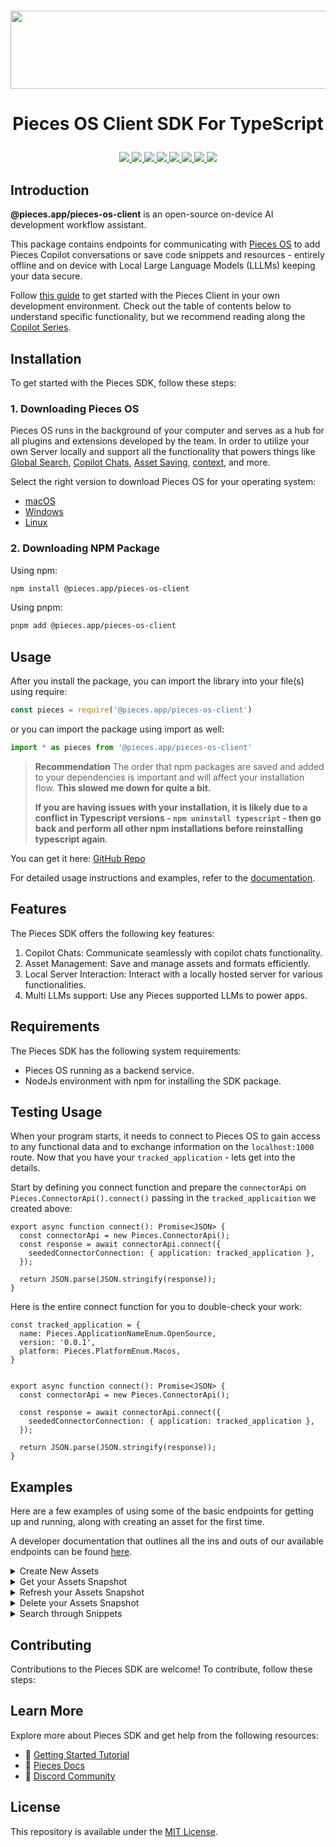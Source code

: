 <h1 align="center">
    <b>
        <a href="https://pieces.app">
            <picture>
                <source srcset="https://camo.githubusercontent.com/69c990240f877927146712d45be2f690085b9e45b4420736aa373917f8e0b2c8/68747470733a2f2f73746f726167652e676f6f676c65617069732e636f6d2f7069656365735f7374617469635f7265736f75726365732f7066645f77696b692f5049454345535f4d41494e5f4c4f474f5f57494b492e706e67" media="(prefers-color-scheme: light)">
                <source srcset="https://github.com/Arindam200/pieces-readme-template/assets/109217591/4a8ebb8f-a46c-49fe-a0a4-a6ee41583a99" media="(prefers-color-scheme: dark)">
                <img src="https://github.com/Arindam200/pieces-readme-template/assets/109217591/4a8ebb8f-a46c-49fe-a0a4-a6ee41583a99" height="125" width="600" />
            </picture>
        </a><br>
    </b>
</h1>

# <p align="center"> Pieces OS Client SDK For TypeScript
   <p align="center">
      <a href="https://github.com/pieces-app/pieces-os-client-sdk-for-typescript" alt="GitHub contributors">
         <img src="https://img.shields.io/github/contributors/pieces-app/pieces-os-client-sdk-for-typescript.svg" />
      <a>
      <a href="https://github.com/pieces-app/pieces-os-client-sdk-for-typescript" alt="GitHub issues by-label">
         <img src="https://img.shields.io/github/issues/pieces-app/pieces-os-client-sdk-for-typescript" />
      </a>
      <a href="https://discord.gg/getpieces" alt="Discord">
         <img src="https://img.shields.io/badge/Discord-@layer5.svg?color=7389D8&label&logo=discord&logoColor=ffffff" />
      </a>
      <a href="https://twitter.com/getpieces" alt="Twitter Follow">
         <img src="https://img.shields.io/twitter/follow/pieces.svg?label=Follow" />
      </a>
      <a href="https://github.com/pieces-app/cli-agent" alt="License">
         <img src="https://img.shields.io/github/license/pieces-app/pieces-os-client-sdk-for-python.svg" />
      </a>
      <a href="https://badge.fury.io/js/@pieces.app%2Fpieces-os-client" >
         <img src="https://badge.fury.io/js/@pieces.app%2Fpieces-os-client.svg" />
      </a>
      <a href="https://img.shields.io/npm/dm/@pieces.app/pieces-os-client.svg" >
         <img src="https://img.shields.io/npm/dm/@pieces.app/pieces-os-client.svg" />
      </a>
      <a href="https://img.shields.io/npm/dt/@pieces.app/pieces-os-client.svg" >
         <img src="https://img.shields.io/npm/dt/@pieces.app/pieces-os-client.svg" />
      </a>
   </p>
</p>


## Introduction

**@pieces.app/pieces-os-client** is an open-source on-device AI development workflow assistant.

This package contains endpoints for communicating with [Pieces OS](https://docs.pieces.app/installation-getting-started/pieces-os) to add Pieces Copilot conversations or save code snippets and resources - entirely offline and on device with Local Large Language Models (LLLMs) keeping your data secure.

Follow [this guide](https://code.pieces.app/blog/build-your-own-copilot-in-less-than-10-minutes-with-pieces-os-client) to get started with the Pieces Client in your own development environment. Check out the table of contents below to understand specific functionality, but we recommend reading along the [Copilot Series](https://code.pieces.app/blog/build-your-own-open-source-copilot-with-pieces).

## Installation

To get started with the Pieces SDK, follow these steps:

### 1. Downloading Pieces OS

Pieces OS runs in the background of your computer and serves as a hub for all plugins and extensions developed by the team. In order to utilize your own Server locally and support all the functionality that powers things like [Global Search](https://docs.pieces.app/features/global-search), [Copilot Chats](https://docs.pieces.app/features/pieces-copilot), [Asset Saving](https://docs.pieces.app/features/managing-saved-materials), [context](https://docs.pieces.app/features/pieces-copilot#set-your-own-copilot-context), and more.

Select the right version to download Pieces OS for your operating system:

- [macOS](https://docs.pieces.app/installation-getting-started/macos)
- [Windows](https://docs.pieces.app/installation-getting-started/windows)
- [Linux](https://docs.pieces.app/installation-getting-started/linux) 

### 2. Downloading NPM Package

Using npm:

```bash
npm install @pieces.app/pieces-os-client
```
Using pnpm:

```bash
pnpm add @pieces.app/pieces-os-client
```

## Usage
After you install the package, you can import the library into your file(s) using require:

```javascript
const pieces = require('@pieces.app/pieces-os-client')
```

or you can import the package using import as well:

```javascript
import * as pieces from '@pieces.app/pieces-os-client'
```

> **Recommendation**
> The order that npm packages are saved and added to your dependencies is important and will affect your installation flow. **This slowed me down for quite a bit.**
>
> **If you are having issues with your installation, it is likely due to a conflict in Typescript versions - `npm uninstall typescript` - then go back and perform all other npm installations before reinstalling typescript again**.

You can get it here: [GitHub Repo](https://github.com/pieces-app/example-typescript)

For detailed usage instructions and examples, refer to the [documentation](https://docs.pieces.app/).

## Features
The Pieces SDK offers the following key features:

1. Copilot Chats: Communicate seamlessly with copilot chats functionality.
2. Asset Management: Save and manage assets and formats efficiently.
3. Local Server Interaction: Interact with a locally hosted server for various functionalities.
4. Multi LLMs support: Use any Pieces supported LLMs to power apps.

## Requirements
The Pieces SDK has the following system requirements:

- Pieces OS running as a backend service.
- NodeJs environment with npm for installing the SDK package.

## Testing Usage
When your program starts, it needs to connect to Pieces OS to gain access to any functional data and to exchange information on the `localhost:1000` route. Now that you have your `tracked_application` - lets get into the details.

Start by defining you connect function and prepare the `connectorApi` on `Pieces.ConnectorApi().connect()` passing in the `tracked_applicaition` we created above:

```tsx
export async function connect(): Promise<JSON> {
  const connectorApi = new Pieces.ConnectorApi();
  const response = await connectorApi.connect({
    seededConnectorConnection: { application: tracked_application },
  });
  
  return JSON.parse(JSON.stringify(response));
}
```

Here is the entire connect function for you to double-check your work:

```tsx
const tracked_application = {
  name: Pieces.ApplicationNameEnum.OpenSource,
  version: '0.0.1',
  platform: Pieces.PlatformEnum.Macos,
}


export async function connect(): Promise<JSON> {
  const connectorApi = new Pieces.ConnectorApi();

  const response = await connectorApi.connect({
    seededConnectorConnection: { application: tracked_application },
  });

  return JSON.parse(JSON.stringify(response));
}
```

## Examples
Here are a few examples of using some of the basic endpoints for getting up and running, along with creating an asset for the first time. 

A developer documentation that outlines all the ins and outs of our available endpoints can be found [here](https://github.com/pieces-app/pieces-os-client-sdk-for-python/tree/main/docs).


<details>
<summary>Create New Assets</summary>

Now before continuing forward, we will need to prepare the `create()` function to connect to the proper creation endpoint. Create differs from connect, since previously our json object did not require any preprocessing. In this case **we will need to include the application data that was returned back from our initial call to `connect()`.**

The `createAsset()` function needs to accomplish:

1. Create our raw `data` var for seeding the asset.
2. Creating a new asset using our simple `Pieces.SeededAsset` configuration
3. Send request via `Pieces.AssetsApi().assetsCreateNewAsset()`
4. Return the created asset back after it is validated and created

Here is what the `createAsset()` function looks like in its entirety:

```tsx
// importing the package into this file.
import * as pieces from '@pieces.app/pieces-os-client'

// @var code data as a string.
var data = "<h1>Hello world</h1>";

// @var title for your snippet creation.
var name = "My First Snippet";

// the create asset function where we create our seeded asset.
// @var applicationData | look back at connect() to see where this came from
function createAsset() {
  let _seededAsset: Pieces.SeededAsset = {
    application: applicationData,
    format: {
      fragment: {
        string: {raw: data},
      },
    },
    metadata: {
      name: name
    }
  }

  // create your seed
  let _seed: Pieces.Seed = {
    asset: _seededAsset,
    type: SeedTypeEnum.Asset
  }

  // make your api call.
  new Pieces.AssetsApi().assetsCreateNewAsset({seed: _seed}).then(newAsset => {
    console.log(`New Asset Created --> ${newAsset}`);
  });
}
```

The response back will look similar to the following: [https://jwaf.pieces.cloud/?p=24e242a85e](https://jwaf.pieces.cloud/?p=24e242a85e)

</details>


<details>
<summary>Get your Assets Snapshot</summary>

When reading along, if you would like to view your data incrementally through the full browser window, you can navigate to `http://localhost:1000/assets` to view a full list of snippets that have been saved in your browser. Otherwise, you can access the snapshot with these steps:

```tsx
new Pieces.AssetsApi().assetsSnapshot({}).then(_assetList => {
    for (let i = 0; i < _assetList.iterable.length; i++) {
        // will log each asset.
       console.log(_assetsList[i]);
    }
})
```
</details>

<details>

<summary>Refresh your Assets Snapshot</summary>

In order to get updates to your assetSnapshot as a whole, you may need to update you local list in order to reflect changes that come from Pieces OS and give information on the assets stored there. In order to perform a refresh you can use this code block here:

```tsx
const [array, setArray] = useState([]);

const refresh = (_newAsset: LocalAsset) => {
    setArray(prevArray => [...prevArray, _newAsset])
}

function refreshSnippetList() {
    new Pieces.AssetsApi().assetsSnapshot({}).then((assets) => {
        
        // loop through your assets.
        for (let i = 0; i < assets.iterable.length; i++) {
            let _local: LocalAsset = {
                id: assets.iterable[i].id,
                name: assets.iterable[i].name,
                classification: assets.iterable[i].original.reference.classification.specific
            }

            refresh(_local);

        }
    })
}
```

I added this to the top level for reactivity inside the main `App()` call. You can choose to place this in a different location if you are not in need of any reactive data.
</details>

<details>

<summary>Delete your Assets Snapshot</summary>

Assets can be deleted from your Assets list entirely by passing them into the `assetsDeleteAsset` endpoint. Just like the above example to rename a specific asset, you will need the ID of the asset that you are trying to remove. In order to get that you will need to use assetSnapshot in tandem with your delete endpoint:

```tsx
 new Pieces.AssetsApi().assetsSnapshot({}).then(_assetList => {
    for (let i = 0; i < _assetList.iterable.length; i++) {
        if (_assetList.iterable[i].id == _id) {
            new Pieces.AssetsApi().assetsDeleteAsset({asset: _assetList.iterable[i].id }).then(_ => console.log("delete confirmed!"))
        }
    }
})
```

After a successful delete, you may have to reload your browser window in order to see the updated snippet list.

> **Recommendation**  
> We use [JSON Viewer](https://chrome.google.com/webstore/detail/json-viewer/gbmdgpbipfallnflgajpaliibnhdgobh) internally when developing and **recommend** using some form of web based extension that assists with reading JSON DATA
</details>

<details>

<summary>Search through Snippets</summary>

The search API can be used to filter or search through snippets that have been saved, then perform specific actions on them based on a set of rules. Here is a brief example of searching where `query: "page"` is your search term:

```typescript
new Pieces.SearchApi().fullTextSearch({ query: "page" }).then( searchedAssets => {

    // get the "ID" or identifier of the first match on the string you passed in as the query:
    let firstSearchMatchAssetIdentifier = searchedAssets.iterable[0].identifier;

    let matchName: String;

    // take that identifier to get your assets name using the Pieces.AssetApi()
    new Pieces.AssetApi().assetSnapshot({asset: firstSearchMatchAssetIdentifier}).then((asset) => {
      // assign that name to the matchName variable:
      matchName = asset.name;
      console.log(matchName);
    })
    // then you can do whatever you would like with that match:   
  return matchName;
})
```
</details>



## Contributing
Contributions to the Pieces SDK are welcome! To contribute, follow these steps:

## Learn More 
Explore more about Pieces SDK and get help from the following resources:

- 🚀 [Getting Started Tutorial](https://docs.pieces.app/installation-getting-started/what-am-i-installing)
- 📜 [Pieces Docs](https://docs.pieces.app/)
- 💬 [Discord Community](https://discord.gg/getpieces)

## License

This repository is available under the [MIT License](./LICENSE).
